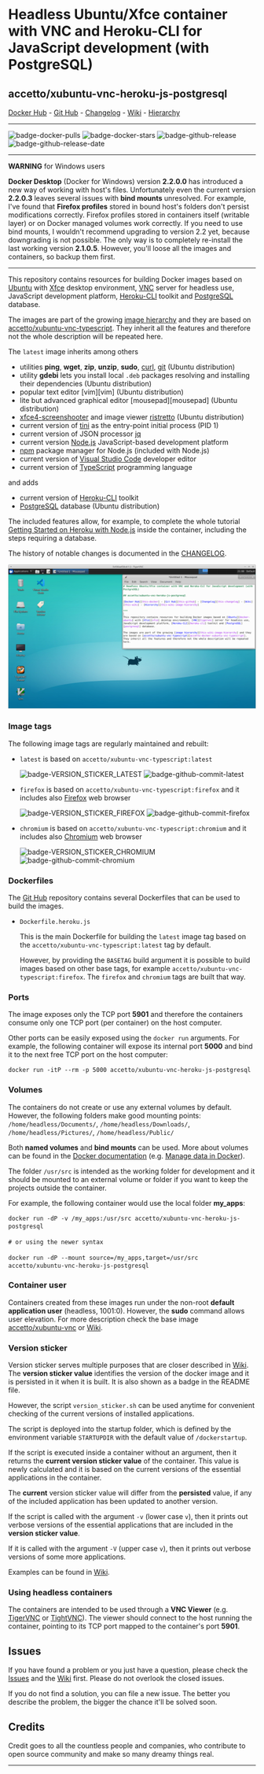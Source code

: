 # Headless Ubuntu/Xfce container with VNC and Heroku-CLI for JavaScript development (with PostgreSQL)

## accetto/xubuntu-vnc-heroku-js-postgresql

[Docker Hub][this-docker] - [Git Hub][this-github] - [Changelog][this-changelog] - [Wiki][this-wiki] - [Hierarchy][this-wiki-image-hierarchy]

***

![badge-docker-pulls][badge-docker-pulls]
![badge-docker-stars][badge-docker-stars]
![badge-github-release][badge-github-release]
![badge-github-release-date][badge-github-release-date]

***

**WARNING** for Windows users

**Docker Desktop** (Docker for Windows) version **2.2.0.0** has introduced a new way of working with host's files. Unfortunately even the current version **2.2.0.3** leaves several issues with **bind mounts** unresolved. For example, I've found that **Firefox profiles** stored in bound host's folders don't persist modifications correctly. Firefox profiles stored in containers itself (writable layer) or on Docker managed volumes work correctly. If you need to use bind mounts, I wouldn't recommend upgrading to version 2.2 yet, because downgrading is not possible. The only way is to completely re-install the last working version **2.1.0.5**. However, you'll loose all the images and containers, so backup them first.

***

This repository contains resources for building Docker images based on [Ubuntu][docker-ubuntu] with [Xfce][xfce] desktop environment, [VNC][tigervnc] server for headless use, JavaScript development platform, [Heroku-CLI][heroku-cli] toolkit and [PostgreSQL][postgresql] database.

The images are part of the growing [image hierarchy][this-wiki-image-hierarchy] and they are based on [accetto/xubuntu-vnc-typescript][accetto-docker-xubuntu-vnc-typescript]. They inherit all the features and therefore not the whole description will be repeated here.

The `latest` image inherits among others

- utilities **ping**, **wget**, **zip**, **unzip**, **sudo**, [curl][curl], [git][git] (Ubuntu distribution)
- utility **gdebi** lets  you install local `.deb` packages resolving and installing their dependencies (Ubuntu distribution)
- popular text editor [vim][vim] (Ubuntu distribution)
- lite but advanced graphical editor [mousepad][mousepad] (Ubuntu distribution)
- [xfce4-screenshooter][screenshooter] and image viewer [ristretto][ristretto] (Ubuntu distribution)
- current version of [tini][tini] as the entry-point initial process (PID 1)
- current version of JSON processor [jq][jq]
- current version [Node.js][nodejs] JavaScript-based development platform
- [npm][npm] package manager for Node.js (included with Node.js)
- current version of [Visual Studio Code][vscode] developer editor
- current version of [TypeScript][typescript] programming language

and adds

- current version of [Heroku-CLI][heroku-cli] toolkit
- [PostgreSQL][postgresql] database (Ubuntu distribution)

The included features allow, for example, to complete the whole tutorial [Getting Started on Heroku with Node.js][heroku-getting-started-tutorial] inside the container, including the steps requiring a database.

The history of notable changes is documented in the [CHANGELOG][this-changelog].

![container-screenshot][this-screenshot-container]

### Image tags

The following image tags are regularly maintained and rebuilt:

- `latest` is based on `accetto/xubuntu-vnc-typescript:latest`

    ![badge-VERSION_STICKER_LATEST][badge-VERSION_STICKER_LATEST]
    ![badge-github-commit-latest][badge-github-commit-latest]

- `firefox` is based on `accetto/xubuntu-vnc-typescript:firefox` and it includes also [Firefox][firefox] web browser

    ![badge-VERSION_STICKER_FIREFOX][badge-VERSION_STICKER_FIREFOX]
    ![badge-github-commit-firefox][badge-github-commit-firefox]

- `chromium` is based on `accetto/xubuntu-vnc-typescript:chromium` and it includes also [Chromium][chromium] web browser

    ![badge-VERSION_STICKER_CHROMIUM][badge-VERSION_STICKER_CHROMIUM]
    ![badge-github-commit-chromium][badge-github-commit-chromium]

### Dockerfiles

The [Git Hub][this-github-xubuntu-vnc-heroku] repository contains several Dockerfiles that can be used to build the images.

- `Dockerfile.heroku.js`  
  
  This is the main Dockerfile for building the `latest` image tag based on the `accetto/xubuntu-vnc-typescript:latest` tag by default.

  However, by providing the `BASETAG` build argument it is possible to build images based on other base tags, for example `accetto/xubuntu-vnc-typescript:firefox`. The `firefox` and `chromium` tags are built that way.

### Ports

The image exposes only the TCP port **5901** and therefore the containers consume only one TCP port (per container) on the host computer.

Other ports can be easily exposed using the `docker run` arguments. For example, the following container will expose its internal port **5000** and bind it to the next free TCP port on the host computer:

```shell
docker run -itP --rm -p 5000 accetto/xubuntu-vnc-heroku-js-postgresql
```

### Volumes

The containers do not create or use any external volumes by default. However, the following folders make good mounting points: `/home/headless/Documents/`, `/home/headless/Downloads/`, `/home/headless/Pictures/`, `/home/headless/Public/`

Both **named volumes** and **bind mounts** can be used. More about volumes can be found in the [Docker documentation][docker-doc] (e.g. [Manage data in Docker][docker-doc-managing-data]).

The folder `/usr/src` is intended as the working folder for development and it should be mounted to an external volume or folder if you want to keep the projects outside the container.

For example, the following container would use the local folder **my_apps**:

```shell
docker run -dP -v /my_apps:/usr/src accetto/xubuntu-vnc-heroku-js-postgresql

# or using the newer syntax

docker run -dP --mount source=/my_apps,target=/usr/src accetto/xubuntu-vnc-heroku-js-postgresql
```

### Container user

Containers created from these images run under the non-root **default application user** (headless, 1001:0). However, the **sudo** command allows user elevation. For more description check the base image [accetto/xubuntu-vnc][accetto-docker-xubuntu-vnc] or [Wiki][this-wiki].

### Version sticker

Version sticker serves multiple purposes that are closer described in [Wiki][this-wiki]. The **version sticker value** identifies the version of the docker image and it is persisted in it when it is built. It is also shown as a badge in the README file.

However, the script `version_sticker.sh` can be used anytime for convenient checking of the current versions of installed applications.

The script is deployed into the startup folder, which is defined by the environment variable `STARTUPDIR` with the default value of `/dockerstartup`.

If the script is executed inside a container without an argument, then it returns the **current version sticker value** of the container. This value is newly calculated and it is based on the current versions of the essential applications in the container.

The **current** version sticker value will differ from the **persisted** value, if any of the included application has been updated to another version.

If the script is called with the argument `-v` (lower case `v`), then it prints out verbose versions of the essential applications that are included in the **version sticker value**.

If it is called with the argument `-V` (upper case `v`), then it prints out verbose versions of some more applications.

Examples can be found in [Wiki][this-wiki].

### Using headless containers

The containers are intended to be used through a **VNC Viewer** (e.g. [TigerVNC][tigervnc] or [TightVNC][tightvnc]). The viewer should connect to the host running the container, pointing to its TCP port mapped to the container's port **5901**.

## Issues

If you have found a problem or you just have a question, please check the [Issues][this-issues] and the [Wiki][this-wiki] first. Please do not overlook the closed issues.

If you do not find a solution, you can file a new issue. The better you describe the problem, the bigger the chance it'll be solved soon.

## Credits

Credit goes to all the countless people and companies, who contribute to open source community and make so many dreamy things real.

***

[this-docker]: https://hub.docker.com/r/accetto/xubuntu-vnc-heroku-js-postgresql
[this-github-xubuntu-vnc-heroku]: https://github.com/accetto/xubuntu-vnc/tree/master/docker/xubuntu-vnc-heroku

[this-github]: https://github.com/accetto/xubuntu-vnc/
[this-changelog]: https://github.com/accetto/xubuntu-vnc/blob/master/CHANGELOG.md

[this-wiki]: https://github.com/accetto/xubuntu-vnc/wiki
[this-wiki-image-hierarchy]: https://github.com/accetto/xubuntu-vnc/wiki/Image-hierarchy

[this-issues]: https://github.com/accetto/xubuntu-vnc/issues

[this-screenshot-container]: https://raw.githubusercontent.com/accetto/xubuntu-vnc/master/docker/xubuntu-vnc-heroku/xubuntu-vnc-heroku.jpg

[accetto-docker-xubuntu-vnc]: https://hub.docker.com/r/accetto/xubuntu-vnc/
[accetto-docker-xubuntu-vnc-typescript]: https://hub.docker.com/r/accetto/xubuntu-vnc-typescript

[docker-doc]: https://docs.docker.com/
[docker-doc-managing-data]: https://docs.docker.com/storage/

[docker-ubuntu]: https://hub.docker.com/_/ubuntu/

[chromium]: https://www.chromium.org/Home
[curl]: http://manpages.ubuntu.com/manpages/bionic/man1/curl.1.html
[firefox]: https://www.mozilla.org
[git]: https://git-scm.com/
[heroku-cli]: https://devcenter.heroku.com/articles/heroku-cli
[heroku-getting-started-tutorial]: https://devcenter.heroku.com/articles/getting-started-with-nodejs
[jq]: https://stedolan.github.io/jq/
[nodejs]: https://nodejs.org/en/
[npm]: https://www.npmjs.com/
[postgresql]: https://www.postgresql.org/
[ristretto]: https://docs.xfce.org/apps/ristretto/start
[screenshooter]: https://docs.xfce.org/apps/screenshooter/start
[tigervnc]: http://tigervnc.org
[tightvnc]: http://www.tightvnc.com
[tini]: https://github.com/krallin/tini
[typescript]: https://www.typescriptlang.org/
[vscode]: https://code.visualstudio.com/
[xfce]: http://www.xfce.org

<!-- docker badges -->

[badge-docker-pulls]: https://badgen.net/docker/pulls/accetto/xubuntu-vnc-heroku-js-postgresql?icon=docker&label=pulls

[badge-docker-stars]: https://badgen.net/docker/stars/accetto/xubuntu-vnc-heroku-js-postgresql?icon=docker&label=stars

<!-- github badges -->

[badge-github-release]: https://badgen.net/github/release/accetto/xubuntu-vnc?icon=github&label=release

[badge-github-release-date]: https://img.shields.io/github/release-date/accetto/xubuntu-vnc?logo=github

<!-- latest tag badges -->

[badge-VERSION_STICKER_LATEST]: https://badgen.net/badge/version%20sticker/ubuntu18.04.4-node12.16.1-npm6.13.4-code1.43.2-tsc3.8.3-heroku7.39.2-psql10.12/blue

[badge-github-commit-latest]: https://images.microbadger.com/badges/commit/accetto/xubuntu-vnc-heroku-js-postgresql.svg

<!-- chromium tag badges -->

[badge-VERSION_STICKER_CHROMIUM]: https://badgen.net/badge/version%20sticker/ubuntu18.04.4-node12.16.1-npm6.13.4-code1.43.2-tsc3.8.3-heroku7.39.2-psql10.12-chromium80.0.3987.149/blue

[badge-github-commit-chromium]: https://images.microbadger.com/badges/commit/accetto/xubuntu-vnc-heroku-js-postgresql:chromium.svg

<!-- firefox tag badges -->

[badge-VERSION_STICKER_FIREFOX]: https://badgen.net/badge/version%20sticker/ubuntu18.04.4-node12.16.1-npm6.13.4-code1.43.2-tsc3.8.3-heroku7.39.2-psql10.12-firefox74.0.1/blue

[badge-github-commit-firefox]: https://images.microbadger.com/badges/commit/accetto/xubuntu-vnc-heroku-js-postgresql:firefox.svg
